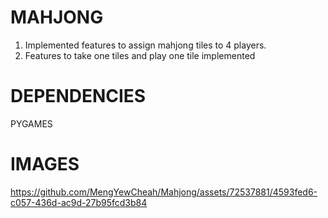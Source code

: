 # MAHJONG

1) Implemented features to assign mahjong tiles to 4 players. 
2) Features to take one tiles and play one tile implemented

# DEPENDENCIES
PYGAMES

# IMAGES
https://github.com/MengYewCheah/Mahjong/assets/72537881/4593fed6-c057-436d-ac9d-27b95fcd3b84

